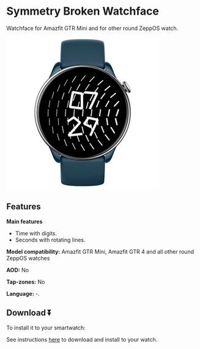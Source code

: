 # Symmetry Broken Watchface
Watchface for Amazfit GTR Mini and for other round ZeppOS watch.

![demo](./demo-gtr-mini.png)

## Features

**Main features**
- Time with digits.
- Seconds with rotating lines.

**Model compatibility:** Amazfit GTR Mini, Amazfit GTR 4 and all other round ZeppOS watches

**AOD:** No

**Tap-zones:** No

**Language:** -.

## Download ⏬

To install it to your smartwatch:

See instructions [here](https://github.com/novvember/amazfit-watchfaces/blob/main/README.md) to download and install to your watch.
